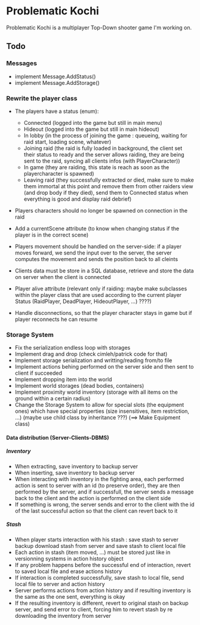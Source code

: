 # Problematic Kochi

Problematic Kochi is a multiplayer Top-Down shooter game I'm working on.

## Todo
### Messages
- implement Message.AddStatus()
- implement Message.AddStorage()

### Rewrite the player class
- The players have a status (enum): 
	- Connected (logged into the game but still in main menu)
	- Hideout (logged into the game but still in main hideout)
	- In lobby (in the process of joining the game : queueing, waiting for raid start, loading scene, whatever)
	- Joining raid (the raid is fully loaded in background, the client set their status to ready and the server allows raiding, they are being sent to the raid, syncing all clients infos (with PlayerCharacter))
	- In game (they are raiding, this state is reach as soon as the playercharacter is spawned)
	- Leaving raid (they successfully extracted or died, make sure to make them immortal at this point and remove them from other raiders view (and drop body if they died), send them to Connected status when everything is good and display raid debrief)

- Players characters should no longer be spawned on connection in the raid
- Add a currentScene attribute (to know when changing status if the player is in the correct scene)
- Players movement should be handled on the server-side: if a player moves forward, we send the input over to the server, the server computes the movement and sends the position back to all cleints
- Clients data must be store in a SQL database, retrieve and store the data on server when the client is connected
- Player alive attribute (relevant only if raiding: maybe make subclasses within the player class that are used according to the current player Status (RaidPlayer, DeadPlayer, HideoutPlayer, ...) ????)
- Handle disconnections, so that the player character stays in game but if player reconnects he can resume

### Storage System
- Fix the serialization endless loop with storages
- Implement drag and drop (check cimleh/patrick code for that)
- Implement storage serialization and writting/reading from/to file 
- Implement actions behing performed on the server side and then sent to client if succeeded
- Implement dropping item into the world
- Implement world storages (dead bodies, containers)
- Implement proximity world inventory (storage with all items on the ground within a certain radius)
- Change the Storage System to allow for special slots (the equipment ones) which have special properties (size insensitives, item restriction, ...) (maybe use child class by inheritance ???) (==> Make Equipment class)

#### Data distribution (Server-Clients-DBMS)
##### Inventory
- When extracting, save inventory to backup server
- When inserting, save inventory to backup server
- When interacting with inventory in the fighting area, each performed action is sent to server with an id (to preserve order), they are then performed by the server, and if successfull, the server sends a message back to the client and the action is performed on the client side
- If something is wrong, the server sends and error to the client with the id of the last successful action so that the client can revert back to it
##### Stash
- When player starts interaction with his stash : save stash to server backup download stash from server and save stash to client local file
- Each action in stash (item moved, …) must be stored just like in versionning systems in action history object
- If any problem happens before the successful end of interaction, revert to saved local file and erase actions history
- If interaction is completed successfully, save stash to local file, send local file to server and action history
- Server performs actions from action history and if resulting inventory is the same as the one sent, everything is okay
- If the resulting inventory is different, revert to original stash on backup server, and send error to client, forcing him to revert stash by re downloading the inventory from server

